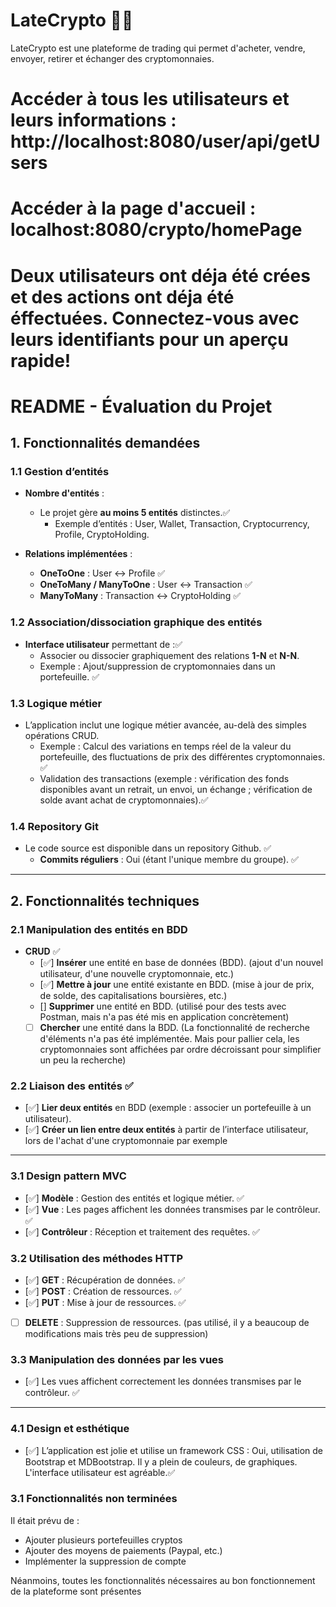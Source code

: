 # LateCrypto 🚀💸

LateCrypto est une plateforme de trading qui permet d'acheter, vendre, envoyer, retirer et échanger des cryptomonnaies.

# Accéder à tous les utilisateurs et leurs informations : http://localhost:8080/user/api/getUsers
# Accéder à la page d'accueil : localhost:8080/crypto/homePage

# Deux utilisateurs ont déja été crées et des actions ont déja été éffectuées. Connectez-vous avec leurs identifiants pour un aperçu rapide!

# **README - Évaluation du Projet**

## **1. Fonctionnalités demandées**

### **1.1 Gestion d’entités**

- **Nombre d'entités** :
  - Le projet gère **au moins 5 entités** distinctes.✅
    - Exemple d’entités : User, Wallet, Transaction, Cryptocurrency, Profile, CryptoHolding.
      
- **Relations implémentées** :
  - **OneToOne** : User <-> Profile ✅
  - **OneToMany / ManyToOne** : User <-> Transaction ✅
  - **ManyToMany** : Transaction <-> CryptoHolding ✅

### **1.2 Association/dissociation graphique des entités**

- **Interface utilisateur** permettant de :✅
  - Associer ou dissocier graphiquement des relations **1-N** et **N-N**.
  - Exemple : Ajout/suppression de cryptomonnaies dans un portefeuille. ✅

### **1.3 Logique métier**
- L’application inclut une logique métier avancée, au-delà des simples opérations CRUD.
  - Exemple : Calcul des variations en temps réel de la valeur du portefeuille, des fluctuations de prix des différentes cryptomonnaies. ✅
  - Validation des transactions (exemple : vérification des fonds disponibles avant un retrait, un envoi, un échange ; vérification de solde avant achat de cryptomonnaies).✅

### **1.4 Repository Git**
- Le code source est disponible dans un repository Github. ✅
  - **Commits réguliers** : Oui (étant l'unique membre du groupe). ✅

---

## **2. Fonctionnalités techniques**

### **2.1 Manipulation des entités en BDD**

- **CRUD** ✅
  - [✅]  **Insérer** une entité en base de données (BDD). (ajout d'un nouvel utilisateur, d'une nouvelle cryptomonnaie, etc.)
  - [✅]  **Mettre à jour** une entité existante en BDD. (mise à jour de prix, de solde, des capitalisations boursières, etc.)
  - []  **Supprimer** une entité en BDD. (utilisé pour des tests avec Postman, mais n'a pas été mis en application concrètement)
  - [ ] **Chercher** une entité dans la BDD. (La fonctionnalité de recherche d'éléments n'a pas été implémentée. Mais pour pallier cela, les cryptomonnaies sont affichées par ordre décroissant pour simplifier un peu la recherche)

### **2.2 Liaison des entités** ✅
- [✅] **Lier deux entités** en BDD (exemple : associer un portefeuille à un utilisateur).
- [✅]  **Créer un lien entre deux entités** à partir de l’interface utilisateur, lors de l'achat d'une cryptomonnaie par exemple

---

### **3.1 Design pattern MVC**

- [✅]  **Modèle** : Gestion des entités et logique métier. ✅
- [✅]  **Vue** : Les pages affichent les données transmises par le contrôleur. ✅
- [✅]  **Contrôleur** : Réception et traitement des requêtes. ✅

### **3.2 Utilisation des méthodes HTTP**
- [✅]  **GET** : Récupération de données. ✅
- [✅]  **POST** : Création de ressources. ✅
- [✅]  **PUT** : Mise à jour de ressources. ✅
- [ ] **DELETE** : Suppression de ressources. (pas utilisé, il y a beaucoup de modifications mais très peu de suppression)

### **3.3 Manipulation des données par les vues**
- [✅]  Les vues affichent correctement les données transmises par le contrôleur. ✅

---

### **4.1 Design et esthétique**
- [✅]  L’application est jolie et utilise un framework CSS : Oui, utilisation de Bootstrap et MDBootstrap. Il y a plein de couleurs, de graphiques. L'interface utilisateur est agréable.✅

### **3.1 Fonctionnalités non terminées**
Il était prévu de :
- Ajouter plusieurs portefeuilles cryptos
- Ajouter des moyens de paiements (Paypal, etc.)
- Implémenter la suppression de compte

Néanmoins, toutes les fonctionnalités nécessaires au bon fonctionnement de la plateforme sont présentes
